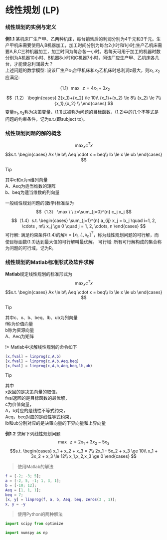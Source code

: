 # 线性规划 (LP)

### 线性规划的实例与定义
**例1.1** 某机床厂生产甲、乙两种机床，每台销售后的利润分别为4千元和3千元。生产甲机床需要使用A,B机器加工，加工时间分别为每台2小时和1小时;生产乙机床需要A,B,C三种机器加工，加工时间为每台各一小时。若每天可用于加工的机器时数分别为A机器10小时、B机器8小时和C机器7小时，问该厂应生产甲、乙机床各几台，才能使总利润最大？  
上述问题的数学模型: 设该厂生产$x_1$台甲机床和$x_2$乙机床时总利润z最大，则$x_1, x_2$应满足: 

$$（1.1） \max \ \ z=4{x_1}+3{x_2} $$
$$（1.2）
\begin{cases}
2{x_1}+{x_2} \le 10\\
{x_1}+{x_2} \le 8\\
{x_2} \le 7\\
{x_1},{x_2} \\
\end{cases}
$$
变量$x_1,x_2$称为决策变量，(1.1)式被称为问题的目标函数，(1.2)中的几个不等式是问题的约束条件，记为s.t.(即subject to)。

### 线性规划问题的解的概念
$$ \max_x c^Tx $$
$$s.t. 
\begin{cases}
Ax \le b\\
Aeq \cdot x = beq\\
lb \le x \le ub
\end{cases}
$$

> [!TIP]
其中c和x为n维列向量  
A、Aeq为适当维数的矩阵  
b、beq为适当维数的列向量


一般线性规划问题的(数学)标准型为
$$（1.3） \max \ \ z=\sum_{j=0}^{n} c_j x_j  $$
$$（1.4）s.t.
\begin{cases}
\sum_{j=1}^{n} a_{ij} x_j = b_j \quad i=1, 2, \cdots , m\\
x_j \ge 0 \quad j = 1, 2, \cdots, n
\end{cases}
$$
可行解: 满足约束条件(1.4)的解$x=[x_1, L, x_n]^T$，称为线性规划问题的可行解，而使目标函数(1.3)达到最大值的可行解叫最优解。
可行域: 所有可行解构成的集合称为问题的可行域，记为R。

### 线性规划的Matlab标准形式及软件求解

**Matlab**规定线性规划的标准形式为
$$ \max_x c^Tx $$
$$s.t. 
\begin{cases}
Ax \le b\\
Aeq \cdot x = beq\\
lb \le x \le ub
\end{cases}
$$

> [!TIP]
其中c、x、b、beq、lb、ub为列向量  
f称为价值向量  
b称为资源向量  
A、Aeq为矩阵

!> Matlab中求解线性规划的命令如下
```Matlab
[x,fval] = linprog(c,A,b)
[x,fval] = linprog(c,A,b,Aeq,beq)
[x,fval] = linprog(c,A,b,Aeq,beq,lb,ub)
```

> [!TIP]
其中  
x返回的是决策向量的取值，  
fval返回的是目标函数的最优解，  
c为价值向量，  
A，b对应的是线性不等式约束，  
Aeq，beq对应的是线性等式约束，  
lb和ub分别对应的是决策向量的下界向量和上界向量

**例1.2** 求解下列线性规划问题
$$ \max \ \ z=2x_1 + 3x_2 - 5x_3  $$
$$s.t.
\begin{cases}
x_1 + x_2 + x_3 = 7\\
2x_1 - 5x_2 + x_3 \ge 10\\
x_1 + 3x_2 + x_3 \le 12\\
x_1,x_2,x_3 \ge 0
\end{cases}
$$
> 使用Matlab的解法
```Matlab
f = [-2; -3; 5];
a = [-2, 5, -1; 1, 3, 1];
b = [-10; 12];
Aeq = [1, 1, 1];
beq = 7; 
[x, y] = linprog(f, a, b, Aeq, beq, zeros(3 , 1));
x, y = -y
```
> 使用Python的两种解法
```Python
import scipy from optimize
```

```Python
import numspy as np
```